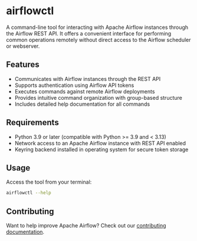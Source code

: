 <!--
 Licensed to the Apache Software Foundation (ASF) under one
 or more contributor license agreements.  See the NOTICE file
 distributed with this work for additional information
 regarding copyright ownership.  The ASF licenses this file
 to you under the Apache License, Version 2.0 (the
 "License"); you may not use this file except in compliance
 with the License.  You may obtain a copy of the License at

   http://www.apache.org/licenses/LICENSE-2.0

 Unless required by applicable law or agreed to in writing,
 software distributed under the License is distributed on an
 "AS IS" BASIS, WITHOUT WARRANTIES OR CONDITIONS OF ANY
 KIND, either express or implied.  See the License for the
 specific language governing permissions and limitations
 under the License.
 -->

# airflowctl

A command-line tool for interacting with Apache Airflow instances through the Airflow REST API. It offers a convenient interface for performing common operations remotely without direct access to the Airflow scheduler or webserver.

## Features

- Communicates with Airflow instances through the REST API
- Supports authentication using Airflow API tokens
- Executes commands against remote Airflow deployments
- Provides intuitive command organization with group-based structure
- Includes detailed help documentation for all commands

## Requirements

- Python 3.9 or later (compatible with Python >= 3.9 and < 3.13)
- Network access to an Apache Airflow instance with REST API enabled
- Keyring backend installed in operating system for secure token storage

## Usage

Access the tool from your terminal:

```bash
airflowctl --help
```

## Contributing

Want to help improve Apache Airflow? Check out our [contributing documentation](https://github.com/apache/airflow/blob/main/contributing-docs/README.rst).
